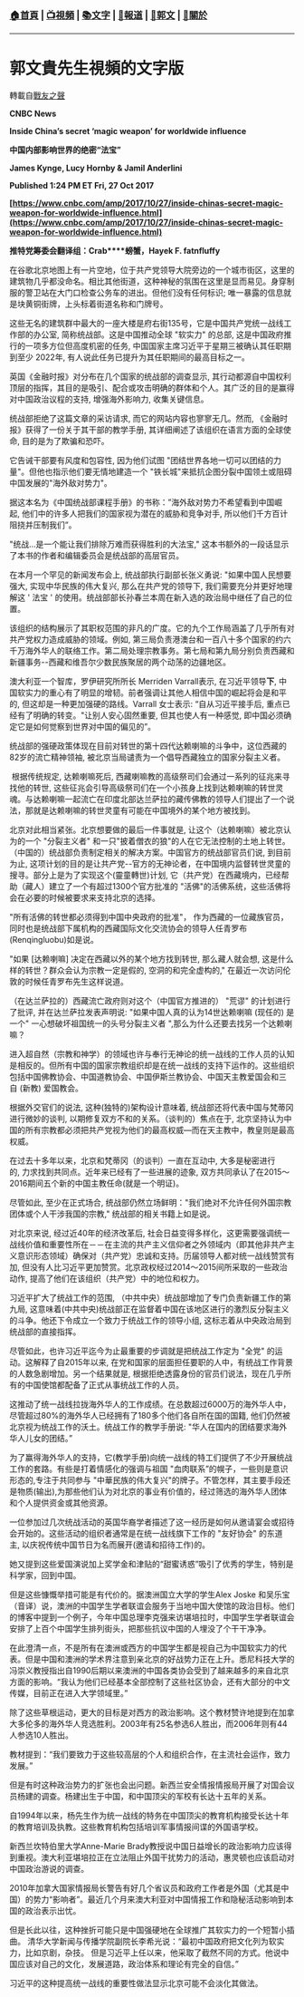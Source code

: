 ###  [:house:首頁](https://github.com/ourhimalayas/home) | [:tv:視頻](https://github.com/ourhimalayas/videos) | [:books:文字](https://github.com/ourhimalayas/txt) | [:newspaper:報道](https://github.com/ourhimalayas/news) | [:eagle:郭文](https://github.com/ourhimalayas/guomedia) | [:pray:關於](https://github.com/ourhimalayas/home/tree/master/about)
---
# 郭文貴先生視頻的文字版
轉載自[戰友之聲](http://littleantvoice.blogspot.com)

**CNBC News**



**Inside China’s secret ‘magic weapon’ for worldwide influence**

**中国内部影响世界的绝密“法宝”**



**James Kynge, Lucy Hornby &amp; Jamil Anderlini**

**Published 1:24 PM ET Fri, 27 Oct 2017**



**[https://www.cnbc.com/amp/2017/10/27/inside-chinas-secret-magic-weapon-for-worldwide-influence.html](https://www.cnbc.com/amp/2017/10/27/inside-chinas-secret-magic-weapon-for-worldwide-influence.html)**



**推特党筹委会翻译组：Crab****螃蟹，Hayek F. fatnfluffy**



在谷歌北京地图上有一片空地，位于共产党领导大院旁边的一个城市街区，这里的建筑物几乎都没命名。相比其他街道，这种神秘的氛围在这里是显而易见。身穿制服的警卫站在大门口检查公务车的进出。但他们没有任何标识;&nbsp;唯一暴露的信息就是块黄铜街牌，上头标着街道名称和门牌号。



这些无名的建筑群中最大的一座大楼是府右街135号，它是中国共产党统一战线工作部的办公室,&nbsp;简称统战部。这是中国推动全球&nbsp;"软实力"&nbsp;的总部,&nbsp;这是中国政府推行的一项多方位但高度机密的任务,&nbsp;中国国家主席习近平于星期三被确认其任职期到至少&nbsp;2022年,&nbsp;有人说此任务已提升为其任职期间的最高目标之一。



英国《金融时报》对分布在几个国家的统战部的调查显示,&nbsp;其行动都源自中国权利顶层的指挥，其目的是吸引、配合或攻击明确的群体和个人。其广泛的目的是赢得对中国政治议程的支持,&nbsp;增强海外影响力,&nbsp;收集关键信息。



统战部拒绝了这篇文章的采访请求,&nbsp;而它的网站内容也寥寥无几。然而,&nbsp;《金融时报》获得了一份关于其干部的教学手册,&nbsp;其详细阐述了该组织在语言方面的全球使命,&nbsp;目的是为了欺骗和恐吓。



它告诫干部要有风度和包容性,&nbsp;因为他们试图&nbsp;"团结世界各地一切可以团结的力量"。但他也指示他们要无情地建造一个&nbsp;"铁长城"来抵抗企图分裂中国领土或阻碍中国发展的"海外敌对势力"。



据这本名为《中国统战部课程手册》的书称：”海外敌对势力不希望看到中国崛起,&nbsp;他们中的许多人把我们的国家视为潜在的威胁和竞争对手,&nbsp;所以他们千方百计阻挠并压制我们”。

"统战…是一个能让我们排除万难而获得胜利的大法宝,"&nbsp;这本书额外的一段话显示了本书的作者和编辑委员会是统战部的高层官员。



在本月一个罕见的新闻发布会上,&nbsp;统战部执行副部长张义勇说: "如果中国人民想要强大,&nbsp;实现中华民族的伟大复兴,&nbsp;那么在共产党的领导下,&nbsp;我们需要充分并更好地理解这&nbsp;'&nbsp;法宝&nbsp;'&nbsp;的使用。统战部部长孙春兰本周在新入选的政治局中继任了自己的位置。



该组织的结构展示了其职权范围的非凡的广度。它的九个工作局涵盖了几乎所有对共产党权力造成威胁的领域。例如,&nbsp;第三局负责港澳台和一百八十多个国家的约六千万海外华人的联络工作。第二局处理宗教事务。第七局和第九局分别负责西藏和新疆事务--西藏和维吾尔少数民族聚居的两个动荡的边疆地区。



澳大利亚一个智库，罗伊研究所所长&nbsp;Merriden Varrall表示,&nbsp;在习近平领导**下**,&nbsp;中国软实力的重心有了明显的增韧。前者强调让其他人相信中国的崛起将会是和平的,&nbsp;但这却是一种更加强硬的路线。Varrall&nbsp;女士表示:&nbsp;“自从习近平接手后,&nbsp;重点已经有了明确的转变。"让别人安心固然重要,&nbsp;但其也使人有一种感觉,&nbsp;即中国必须确定它是如何觉察到世界对中国的偏见的”。



统战部的强硬政策体现在目前对转世的第十四代达赖喇嘛的斗争中，这位西藏的82岁的流亡精神领袖,&nbsp;被北京当局谴责为一个倡导西藏独立的国家分裂主义者。



&nbsp;根据传统规定,&nbsp;达赖喇嘛死后,&nbsp;西藏喇嘛教的高级祭司们会通过一系列的征兆来寻找他的转世,&nbsp;这些征兆会引导高级祭司们在一个小孩身上找到达赖喇嘛的转世灵魂。与达赖喇嘛一起流亡在印度北部达兰萨拉的藏传佛教的领导人们提出了一个说法，那就是达赖喇嘛的转世灵童有可能在中国境外的某个地方被找到。



北京对此相当紧张。北京想要做的最后一件事就是,&nbsp;让这个（达赖喇嘛）被北京认为的一个&nbsp;"分裂主义者"&nbsp;和一只"披着僧衣的狼"的人在它无法控制的土地上转世。（中国的）统战部负责制定相关的解决方案。中国官方的统战部官员们说,&nbsp;到目前为止,&nbsp;这项计划的目的是让共产党--官方的无神论者，在中国境内监督转世灵童的搜寻。部分上是为了实现这个(靈童轉世)计划,&nbsp;它（共产党）在西藏境内，已经帮助（藏人）建立了一个有超过1300个官方批准的&nbsp;"活佛"的活佛系统，这些活佛将会在必要的时候被要求来支持北京的选择。



"所有活佛的转世都必须得到中国中央政府的批准"，&nbsp;作为西藏的一位藏族官员，同时也是统战部下属机构的西藏国际文化交流协会的领导人任青罗布(Renqingluobu)如是说。

"如果&nbsp;[达赖喇嘛]&nbsp;决定在西藏以外的某个地方找到转世,&nbsp;那么藏人就会想,&nbsp;这是什么样的转世？群众会认为宗教一定是假的,&nbsp;空洞的和完全虚构的,"&nbsp;在最近一次访问伦敦的时候任青罗布先生这样说道。



（在达兰萨拉的）西藏流亡政府则对这个（中国官方推进的）&nbsp;"荒谬"&nbsp;的计划进行了批评,&nbsp;并在达兰萨拉发表声明说: "如果中国人真的认为14世达赖喇嘛&nbsp;(现任的)&nbsp;是一个"&nbsp;一心想破坏祖国统一的头号分裂主义者&nbsp;",那么为什么还要去找另一个达赖喇嘛？



进入超自然（宗教和神学）的领域也许与奉行无神论的统一战线的工作人员的认知是相反的。但所有中国的国家宗教组织却是在统一战线的支持下运作的。这些组织包括中国佛教协会、中国道教协会、中国伊斯兰教协会、中国天主教爱国会和三自&nbsp;(新教)&nbsp;爱国教会。



根据外交官们的说法,&nbsp;这种(独特的)架构设计意味着,&nbsp;统战部还将代表中国与梵蒂冈进行微妙的谈判,&nbsp;以期修复双方不和的关系。（谈判的）焦点在于,&nbsp;北京坚持认为中国的所有宗教都必须把共产党视为他们的最高权威—而在天主教中，教皇则是最高权威。



在过去十多年以来，北京和梵蒂冈（的谈判）一直在互动中,&nbsp;大多是秘密进行的,&nbsp;力求找到共同点。近年来已经有了一些进展的迹象,&nbsp;双方共同承认了在2015～2016期间五个新的中国主教任命(就是一个明证)。



尽管如此,&nbsp;至少在正式场合,&nbsp;统战部仍然立场鲜明："我们绝对不允许任何外国宗教团体或个人干涉我国的宗教,"&nbsp;统战部的相关书籍上如是说。



对北京来说,&nbsp;经过近40年的经济改革后,&nbsp;社会日益变得多样化，这更需要强调统一战线价值和重要性所在－－在主流的共产主义信仰者之外领域内（即其他非共产主义意识形态领域）确保对（共产党）忠诚和支持。历届领导人都对统一战线赞赏有加,&nbsp;但没有人比习近平更加赞赏。北京政权经过2014～2015间所采取的一些政治动作,&nbsp;提高了他们在该组织（共产党）中的地位和权力。



习近平扩大了统战工作的范围,&nbsp;（中共中央）统战部增加了专门负责新疆工作的第九局,&nbsp;这意味着(中共中央)统战部正在监督着中国在该地区进行的激烈反分裂主义的斗争。他还下令成立一个致力于统战工作的领导小组,&nbsp;这标志着从中央政治局到统战部的直接指挥。



尽管如此，也许习近平迄今为止最重要的步调就是把统战工作定为&nbsp;"全党"&nbsp;的运动。这解释了自2015年以来,&nbsp;在党和国家的层面担任要职的人中，有统战工作背景的人数急剧增加。另一个结果就是,&nbsp;根据拒绝透露身份的官员们说法，现在几乎所有的中国使馆都配备了正式从事统战工作的人员。



这推动了统一战线拉拢海外华人的工作成绩。在总数超过6000万的海外华人中，尽管超过80%的海外华人已经拥有了180多个他们各自所在国的国籍,&nbsp;他们仍然被北京视为统战工作的沃土。统战工作的教学手册说: "华人在国内的团结要求海外华人儿女的团结。”



为了赢得海外华人的支持，它(教学手册)向统一战线的特工们提供了不少开展统战工作的套路。有些是打着情感化的强调与祖国&nbsp;"血肉联系”的幌子，一些则是意识形态的,专注于共同参与&nbsp;"中華民族的伟大复兴"的牌子。不管怎样，其主要手段还是物质(输出),为那些他们认为对北京的事业有价值的，经过筛选的海外华人团体和个人提供资金或其他资源。



一位参加过几次统战活动的英国华裔学者描述了这一经历是如何从邀请宴会或招待会开始的。这些活动的组织者通常是在统一战线旗下工作的&nbsp;"友好协会"&nbsp;的东道主,&nbsp;以庆祝传统中国节日为名而展开(邀请和招待工作)的。



她又提到这些爱国演说加上奖学金和津贴的“甜蜜诱惑”吸引了优秀的学生，特别是科学家，回到中国。



但是这些慷慨举措可能是有代价的。据澳洲国立大学的学生Alex Joske&nbsp;和吴乐宝（音译）说，澳洲的中国学生学者联谊会服务于当地中国大使馆的政治目标。他们的博客中提到一个例子，今年中国总理李克强来访堪培拉时，中国学生学者联谊会安排了上百个中国学生排列街头，把那些抗议中国的人埋没了个干干净净。



在此澄清一点，不是所有在澳洲或西方的中国学生都是视自己为中国软实力的代表。但是中国和澳洲的学术界注意到亲北京的好战势力正在上升。悉尼科技大学的冯崇义教授指出自1990后期以来澳洲的中国各类协会受到了越来越多的来自北京方面的影响。“我认为他们已经基本全部控制了这些社区协会，还有大部分的中文传媒，目前正在进入大学领域里。”



除了这些草根运动，更大的目标是对西方的政治影响。这个教材赞许地提到在加拿大多伦多的海外华人竞选胜利。2003年有25名参选6人胜出，而2006年则有44人参选10人胜出。



教材提到：“我们要致力于这些较高层的个人和组织合作，在主流社会运作，致力发展。”

但是有时这种政治势力的扩张也会出问题。新西兰安全情报情报局开展了对国会议员杨建的调查。杨建出生于中国，和中国顶尖的军校有长达十五年的关系。



自1994年以来，杨先生作为统一战线的特务在中国顶尖的教育机构接受长达十年的教育培训及执教。这些教育机构包括培训军事情报间谍的外国语学校。



新西兰坎特伯里大学Anne-Marie Brady教授说中国日益增长的政治影响力应该得到重视。澳大利亚堪培拉正在立法阻止外国干扰势力的活动，惠灵顿也应该启动对中国政治游说的调查。

2010年加拿大国家情报局长警告有好几个省议员和政府工作者是外国（尤其是中国）的势力“影响者”。最近几个月来澳大利亚对中国情报工作和隐秘活动影响到本国的政治表示出忧。&nbsp;



但是长此以往，这种挫折可能只是中国强硬地在全球推广其软实力的一个短暂小插曲。&nbsp;清华大学新闻与传播学院副院长李希光说：“最初中国政府把文化列为软实力，比如京剧，杂技。&nbsp;但是习近平上任以来，他采取了截然不同的方式。他说中国应该对自己的文化，发展道路，政治体系和理论有完全的自信。”



习近平的这种提高统一战线的重要性做法显示北京可能不会淡化其做法。
<u></u><sub></sub><sup></sup><strike></strike>